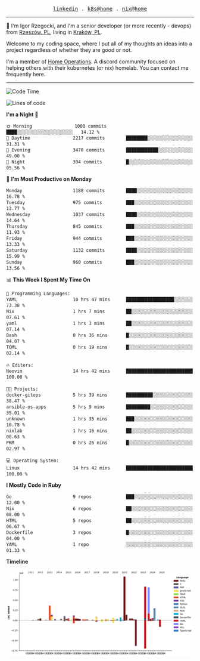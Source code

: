 <p align="center">
  <samp>
    <a href="https://www.linkedin.com/in/ajgon">linkedin</a> .
    <a href="https://github.com/deedee-ops/k8s-gitops">k8s@home</a> .
    <a href="https://github.com/deedee-ops/nixlab">nix@home</a>
  </samp>
</p>

----------------------------------------------------------------

:wave: I'm Igor Rzegocki, and I'm a senior developer (or more recently - devops) from [Rzeszów, PL](https://en.wikipedia.org/wiki/Rzesz%C3%B3w), living in [Kraków, PL](https://en.wikipedia.org/wiki/Krak%C3%B3w).

Welcome to my coding space, where I put all of my thoughts an ideas into a project regardless of whether they are good or not.

I'm a member of [Home Operations](https://discord.gg/home-operations). A discord community focused on helping others with their kubernetes (or nix) homelab. You can contact me frequently here.

----------------------------------------------------------------

<!--START_SECTION:waka-->
![Code Time](http://img.shields.io/badge/Code%20Time-574%20hrs%2035%20mins-blue)

![Lines of code](https://img.shields.io/badge/From%20Hello%20World%20I%27ve%20Written-4.9%20million%20lines%20of%20code-blue)

**I'm a Night 🦉** 

```text
🌞 Morning                1000 commits        ████░░░░░░░░░░░░░░░░░░░░░   14.12 % 
🌆 Daytime                2217 commits        ████████░░░░░░░░░░░░░░░░░   31.31 % 
🌃 Evening                3470 commits        ████████████░░░░░░░░░░░░░   49.00 % 
🌙 Night                  394 commits         █░░░░░░░░░░░░░░░░░░░░░░░░   05.56 % 
```
📅 **I'm Most Productive on Monday** 

```text
Monday                   1188 commits        ████░░░░░░░░░░░░░░░░░░░░░   16.78 % 
Tuesday                  975 commits         ███░░░░░░░░░░░░░░░░░░░░░░   13.77 % 
Wednesday                1037 commits        ████░░░░░░░░░░░░░░░░░░░░░   14.64 % 
Thursday                 845 commits         ███░░░░░░░░░░░░░░░░░░░░░░   11.93 % 
Friday                   944 commits         ███░░░░░░░░░░░░░░░░░░░░░░   13.33 % 
Saturday                 1132 commits        ████░░░░░░░░░░░░░░░░░░░░░   15.99 % 
Sunday                   960 commits         ███░░░░░░░░░░░░░░░░░░░░░░   13.56 % 
```


📊 **This Week I Spent My Time On** 

```text
💬 Programming Languages: 
YAML                     10 hrs 47 mins      ██████████████████░░░░░░░   73.38 % 
Nix                      1 hrs 7 mins        ██░░░░░░░░░░░░░░░░░░░░░░░   07.61 % 
yaml                     1 hrs 3 mins        ██░░░░░░░░░░░░░░░░░░░░░░░   07.14 % 
Bash                     0 hrs 36 mins       █░░░░░░░░░░░░░░░░░░░░░░░░   04.07 % 
TOML                     0 hrs 19 mins       █░░░░░░░░░░░░░░░░░░░░░░░░   02.14 % 

🔥 Editors: 
Neovim                   14 hrs 42 mins      █████████████████████████   100.00 % 

🐱‍💻 Projects: 
docker-gitops            5 hrs 39 mins       ██████████░░░░░░░░░░░░░░░   38.47 % 
ansible-os-apps          5 hrs 9 mins        █████████░░░░░░░░░░░░░░░░   35.01 % 
unknown                  1 hrs 35 mins       ███░░░░░░░░░░░░░░░░░░░░░░   10.78 % 
nixlab                   1 hrs 16 mins       ██░░░░░░░░░░░░░░░░░░░░░░░   08.63 % 
PKM                      0 hrs 26 mins       █░░░░░░░░░░░░░░░░░░░░░░░░   02.97 % 

💻 Operating System: 
Linux                    14 hrs 42 mins      █████████████████████████   100.00 % 
```

**I Mostly Code in Ruby** 

```text
Go                       9 repos             ███░░░░░░░░░░░░░░░░░░░░░░   12.00 % 
Nix                      6 repos             ██░░░░░░░░░░░░░░░░░░░░░░░   08.00 % 
HTML                     5 repos             ██░░░░░░░░░░░░░░░░░░░░░░░   06.67 % 
Dockerfile               3 repos             █░░░░░░░░░░░░░░░░░░░░░░░░   04.00 % 
YAML                     1 repo              ░░░░░░░░░░░░░░░░░░░░░░░░░   01.33 % 
```



**Timeline**

![Lines of Code chart](https://raw.githubusercontent.com/ajgon/ajgon/master/assets/bar_graph.png)


<!--END_SECTION:waka-->
